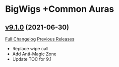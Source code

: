 # BigWigs +Common Auras

## [v9.1.0](https://github.com/BigWigsMods/BigWigs_CommonAuras/tree/v9.1.0) (2021-06-30)
[Full Changelog](https://github.com/BigWigsMods/BigWigs_CommonAuras/compare/v9.0.1...v9.1.0) [Previous Releases](https://github.com/BigWigsMods/BigWigs_CommonAuras/releases)

- Replace wipe call  
- Add Anti-Magic Zone  
- Update TOC for 9.1  
